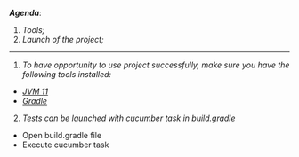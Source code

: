 ___Agenda___:

1. _Tools;_
2. _Launch of the project;_

___

1) _To have opportunity to use project successfully, make sure you have the following tools installed:_
* _[JVM 11](https://www.oracle.com/java/technologies/javase-jdk11-downloads.html)_
* _[Gradle](https://gradle.org/)_

2) _Tests can be launched with cucumber task in build.gradle_
* Open build.gradle file 
* Execute cucumber task

    

   
